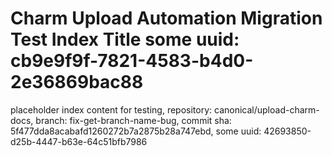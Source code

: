 # Charm Upload Automation Migration Test Index Title some uuid: cb9e9f9f-7821-4583-b4d0-2e36869bac88
 placeholder index content for testing,  repository: canonical/upload-charm-docs,  branch: fix-get-branch-name-bug,  commit sha: 5f477dda8acabafd1260272b7a2875b28a747ebd,  some uuid: 42693850-d25b-4447-b63e-64c51bfb7986
